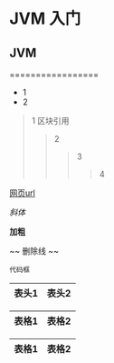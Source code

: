 # JVM 入门
## JVM
=================
* 1
* 2
> 1 区块引用
>> 2
>>> 3
>>>> 4



[网页url](https://www.cnblogs.com/liugang-vip/p/6337580.html)

_斜体_

__加粗__

~~ 删除线 ~~

```
代码框

```

表头1 | 表头2 
-------|------

表格1 | 表格2
-------|------

表格1 | 表格2
-------|------
